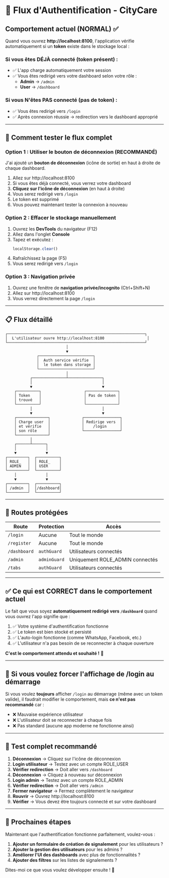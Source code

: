 # 🔐 Flux d'Authentification - CityCare

## Comportement actuel (NORMAL) ✅

Quand vous ouvrez **http://localhost:8100**, l'application vérifie automatiquement si un **token** existe dans le stockage local :

### Si vous êtes DÉJÀ connecté (token présent) :
- ✅ L'app charge automatiquement votre session
- ✅ Vous êtes redirigé vers votre dashboard selon votre rôle :
  - **Admin** → `/admin`
  - **User** → `/dashboard`

### Si vous N'êtes PAS connecté (pas de token) :
- ✅ Vous êtes redirigé vers `/login`
- ✅ Après connexion réussie → redirection vers le dashboard approprié

---

## 🧪 Comment tester le flux complet

### Option 1 : Utiliser le bouton de déconnexion (RECOMMANDÉ)

J'ai ajouté un **bouton de déconnexion** (icône de sortie) en haut à droite de chaque dashboard.

1. Allez sur http://localhost:8100
2. Si vous êtes déjà connecté, vous verrez votre dashboard
3. **Cliquez sur l'icône de déconnexion** (en haut à droite)
4. Vous serez redirigé vers `/login`
5. Le token est supprimé
6. Vous pouvez maintenant tester la connexion à nouveau

### Option 2 : Effacer le stockage manuellement

1. Ouvrez les **DevTools** du navigateur (F12)
2. Allez dans l'onglet **Console**
3. Tapez et exécutez :
   ```javascript
   localStorage.clear()
   ```
4. Rafraîchissez la page (F5)
5. Vous serez redirigé vers `/login`

### Option 3 : Navigation privée

1. Ouvrez une fenêtre de **navigation privée/incognito** (Ctrl+Shift+N)
2. Allez sur http://localhost:8100
3. Vous verrez directement la page `/login`

---

## 📋 Flux détaillé

```
┌─────────────────────────────────────────────────────────────┐
│  L'utilisateur ouvre http://localhost:8100                   │
└─────────────────────────────────────────────────────────────┘
                           │
                           ▼
              ┌────────────────────────┐
              │  Auth service vérifie  │
              │  le token dans storage │
              └────────────────────────┘
                           │
           ┌───────────────┴───────────────┐
           │                               │
           ▼                               ▼
    ┌──────────┐                   ┌──────────────┐
    │ Token    │                   │ Pas de token │
    │ trouvé   │                   │              │
    └──────────┘                   └──────────────┘
           │                               │
           ▼                               ▼
    ┌──────────────┐              ┌────────────────┐
    │ Charge user  │              │ Redirige vers  │
    │ et vérifie   │              │    /login      │
    │ son rôle     │              └────────────────┘
    └──────────────┘
           │
    ┌──────┴──────┐
    │             │
    ▼             ▼
┌─────────┐  ┌──────────┐
│ ROLE_   │  │ ROLE_    │
│ ADMIN   │  │ USER     │
└─────────┘  └──────────┘
    │             │
    ▼             ▼
┌─────────┐  ┌──────────┐
│ /admin  │  │/dashboard│
└─────────┘  └──────────┘
```

---

## 🎯 Routes protégées

| Route         | Protection     | Accès                           |
|---------------|----------------|---------------------------------|
| `/login`      | Aucune         | Tout le monde                   |
| `/register`   | Aucune         | Tout le monde                   |
| `/dashboard`  | `authGuard`    | Utilisateurs connectés          |
| `/admin`      | `adminGuard`   | Uniquement ROLE_ADMIN connectés |
| `/tabs`       | `authGuard`    | Utilisateurs connectés          |

---

## ✅ Ce qui est CORRECT dans le comportement actuel

Le fait que vous soyez **automatiquement redirigé vers `/dashboard`** quand vous ouvrez l'app signifie que :

1. ✅ Votre système d'authentification fonctionne
2. ✅ Le token est bien stocké et persisté
3. ✅ L'auto-login fonctionne (comme WhatsApp, Facebook, etc.)
4. ✅ L'utilisateur n'a pas besoin de se reconnecter à chaque ouverture

**C'est le comportement attendu et souhaité !** 🎉

---

## 🔧 Si vous voulez forcer l'affichage de /login au démarrage

Si vous voulez **toujours** afficher `/login` au démarrage (même avec un token valide), il faudrait modifier le comportement, mais **ce n'est pas recommandé** car :

- ❌ Mauvaise expérience utilisateur
- ❌ L'utilisateur doit se reconnecter à chaque fois
- ❌ Pas standard (aucune app moderne ne fonctionne ainsi)

---

## 📱 Test complet recommandé

1. **Déconnexion** → Cliquez sur l'icône de déconnexion
2. **Login utilisateur** → Testez avec un compte ROLE_USER
3. **Vérifier redirection** → Doit aller vers `/dashboard`
4. **Déconnexion** → Cliquez à nouveau sur déconnexion
5. **Login admin** → Testez avec un compte ROLE_ADMIN
6. **Vérifier redirection** → Doit aller vers `/admin`
7. **Fermer navigateur** → Fermez complètement le navigateur
8. **Rouvrir** → Ouvrez http://localhost:8100
9. **Vérifier** → Vous devez être toujours connecté et sur votre dashboard

---

## 🚀 Prochaines étapes

Maintenant que l'authentification fonctionne parfaitement, voulez-vous :

1. **Ajouter un formulaire de création de signalement** pour les utilisateurs ?
2. **Ajouter la gestion des utilisateurs** pour les admins ?
3. **Améliorer l'UI des dashboards** avec plus de fonctionnalités ?
4. **Ajouter des filtres** sur les listes de signalements ?

Dites-moi ce que vous voulez développer ensuite ! 🎯
